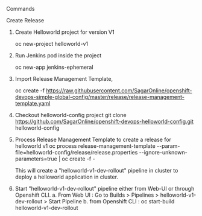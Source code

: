 Commands

Create Release

1. Create Helloworld project for version V1
    
    oc new-project helloworld-v1

2. Run Jenkins pod inside the project

    oc new-app jenkins-ephemeral

3. Import Release Management Template,
    
    oc create -f https://raw.githubusercontent.com/SagarOnline/openshift-devops-simple-global-config/master/release/release-management-template.yaml

4. Checkout helloworld-config project
    git clone https://github.com/SagarOnline/openshift-devops-helloworld-config.git helloworld-config

5. Process Release Management Template to create a release for helloworld v1
    oc process release-management-template --param-file=helloworld-config/release/release.properties --ignore-unknown-parameters=true | oc create -f -

    This will create a "helloworld-v1-dev-rollout" pipeline in cluster to deploy a helloworld application in cluster.

6. Start "helloworld-v1-dev-rollout" pipeline either from Web-UI or through Openshift CLI.
    a. From Web UI : Go to Builds > Pipelines > helloworld-v1-dev-rollout > Start Pipeline
    b. from Openshift CLI : oc start-build helloworld-v1-dev-rollout